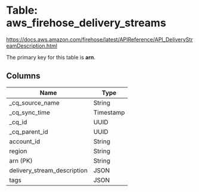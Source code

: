 # Table: aws_firehose_delivery_streams

https://docs.aws.amazon.com/firehose/latest/APIReference/API_DeliveryStreamDescription.html

The primary key for this table is **arn**.



## Columns
| Name          | Type          |
| ------------- | ------------- |
|_cq_source_name|String|
|_cq_sync_time|Timestamp|
|_cq_id|UUID|
|_cq_parent_id|UUID|
|account_id|String|
|region|String|
|arn (PK)|String|
|delivery_stream_description|JSON|
|tags|JSON|